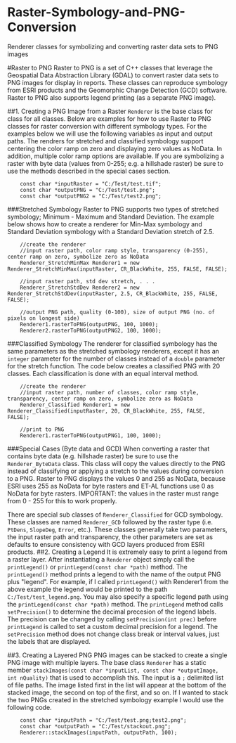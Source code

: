# Raster-Symbology-and-PNG-Conversion
Renderer classes for symbolizing and converting raster data sets to PNG images

#Raster to PNG
Raster to PNG is a set of C++ classes that leverage the Geospatial Data Abstraction Library (GDAL) to convert raster data sets to PNG images for display in reports. These classes can reproduce symbology from ESRI products and the Geomorphic Change Detection (GCD) software. Raster to PNG also supports legend printing (as a separate PNG image).

##1. Creating a PNG Image from a Raster
`Renderer` is the base class for class for all classes. Below are examples for how to use Raster to PNG classes for raster conversion with different symbology types. For the examples below we will use the following variables as input and output paths. The rendrers for stretched and classified symbology support centering the color ramp on zero and displaying zero values as NoData. In addition, multiple color ramp options are available. If you are symbolizing a raster with byte data (values from 0-255; e.g. a hillshade raster) be sure to use the methods described in the special cases section.

        const char *inputRaster = "C:/Test/test.tif";
        const char *outputPNG = "C:/Test/test.png";
        const char *outputPNG2 = "C:/Test/test2.png";
 
###Stretched Symbology
Raster to PNG supports two types of stretched symbology; Minimum - Maximum and Standard Deviation. The example below shows how to create a renderer for Min-Max symbology and Standard Deviation symbology with a Standard Deviation stretch of 2.5.

        //create the renderer
        //input raster path, color ramp style, transparency (0-255), center ramp on zero, symbolize zero as NoData
        Renderer_StretchMinMax Renderer1 = new Renderer_StretchMinMax(inputRaster, CR_BlackWhite, 255, FALSE, FALSE);

        //input raster path, std dev stretch, . . . 
        Renderer_StretchStdDev Renderer2 = new Renderer_StretchStdDev(inputRaster, 2.5, CR_BlackWhite, 255, FALSE, FALSE);

        //output PNG path, quality (0-100), size of output PNG (no. of pixels on longest side)
        Renderer1.rasterToPNG(outputPNG, 100, 1000);
        Renderer2.rasterToPNG(outputPNG2, 100, 1000);
   
###Classified Symbology
The renderer for classified symbology has the same parameters as the stretched symbology renderers, except it has an `integer` parameter for the number of classes instead of a `double` parameter for the stretch function. The code below creates a classified PNG with 20 classes. Each classification is done with an equal interval method.

        //create the renderer
        //input raster path, number of classes, color ramp style, transparency, center ramp on zero, symbolize zero as NoData
        Renderer_Classified Renderer1 = new Renderer_Classified(inputRaster, 20, CR_BlackWhite, 255, FALSE, FALSE);

        //print to PNG
        Renderer1.rasterToPNG(outputPNG1, 100, 1000);

###Special Cases (Byte data and GCD)
When converting a raster that contains byte data (e.g. hillshade raster) be sure to use the `Renderer_ByteData` class. This class will copy the values directly to the PNG instead of classifying or applying a stretch to the values during conversion to a PNG. Raster to PNG displays the values 0 and 255 as NoData, because ESRI uses 255 as NoData for byte rasters and ET-AL functions use 0 as NoData for byte rasters. IMPORTANT: the values in the raster must range from 0 - 255 for this to work properly.

There are special sub classes of `Renderer_Classified` for GCD symbology. These classes are named `Renderer_GCD` followed by the raster type (i.e. `PtDens`, `SlopeDeg`, `Error`, etc.). These classes generally take two parameters, the input raster path and transparency, the other parameters are set as defaults to ensure consistency with GCD layers produced from ESRI products.
##2. Creating a Legend
It is extremely easy to print a legend from a raster layer. After instantiating a `Renderer` object simply call the `printLegend()` or `printLegend(const char *path)` method. The `printLegend()` method prints a legend to with the name of the output PNG plus "legend". For example, if I called `printLegend()` with Renderer1 from the above example the legend would be printed to the path `C:/Test/test_legend.png`. You may also specify a specific legend path using the `printLegend(const char *path)` method. The `printLegend` method calls `setPrecision()` to determine the decimal precesion of the legend labels. The precision can be changed by calling `setPrecision(int prec)` before `printLegend` is called to set a custom decimal precision for a legend. The `setPrecision` method does not change class break or interval values, just the labels that are displayed.

##3. Creating a Layered PNG
PNG images can be stacked to create a single PNG image with multiple layers. The base class `Renderer` has a static member `stackImages(const char *inputList, const char *outputImage, int nQuality)` that is used to accomplish this. The input is a `;` delimited list of file paths. The image listed first in the list will appear at the bottom of the stacked image, the second on top of the first, and so on. If I wanted to stack the two PNGs created in the stretched symbology example I would use the following code.

        const char *inputPath = "C:/Test/test.png;test2.png";
        const char *outputPath = "C:/Test/stackout.png";
        Renderer::stackImages(inputPath, outputPath, 100);
